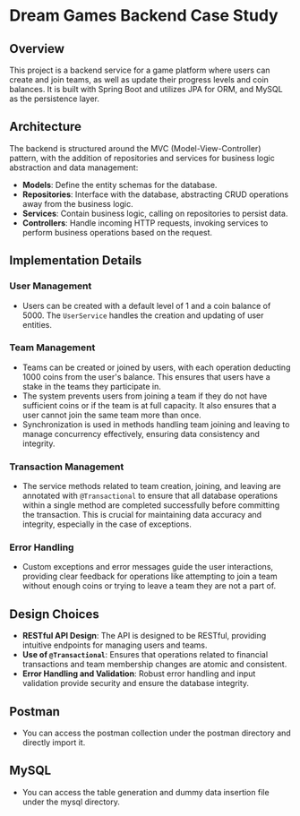 # Dream Games Backend Case Study

## Overview
This project is a backend service for a game platform where users can create and join teams, as well as update their progress levels and coin balances. It is built with Spring Boot and utilizes JPA for ORM, and MySQL as the persistence layer.

## Architecture
The backend is structured around the MVC (Model-View-Controller) pattern, with the addition of repositories and services for business logic abstraction and data management:

- **Models**: Define the entity schemas for the database.
- **Repositories**: Interface with the database, abstracting CRUD operations away from the business logic.
- **Services**: Contain business logic, calling on repositories to persist data.
- **Controllers**: Handle incoming HTTP requests, invoking services to perform business operations based on the request.

## Implementation Details

### User Management
- Users can be created with a default level of 1 and a coin balance of 5000. The `UserService` handles the creation and updating of user entities.

### Team Management
- Teams can be created or joined by users, with each operation deducting 1000 coins from the user's balance. This ensures that users have a stake in the teams they participate in.
- The system prevents users from joining a team if they do not have sufficient coins or if the team is at full capacity. It also ensures that a user cannot join the same team more than once.
- Synchronization is used in methods handling team joining and leaving to manage concurrency effectively, ensuring data consistency and integrity.

### Transaction Management
- The service methods related to team creation, joining, and leaving are annotated with `@Transactional` to ensure that all database operations within a single method are completed successfully before committing the transaction. This is crucial for maintaining data accuracy and integrity, especially in the case of exceptions.

### Error Handling
- Custom exceptions and error messages guide the user interactions, providing clear feedback for operations like attempting to join a team without enough coins or trying to leave a team they are not a part of.

## Design Choices
- **RESTful API Design**: The API is designed to be RESTful, providing intuitive endpoints for managing users and teams.
- **Use of `@Transactional`**: Ensures that operations related to financial transactions and team membership changes are atomic and consistent.
- **Error Handling and Validation**: Robust error handling and input validation provide security and ensure the database integrity.

## Postman
- You can access the postman collection under the postman directory and directly import it.

## MySQL
- You can access the table generation and dummy data insertion file under the mysql directory.